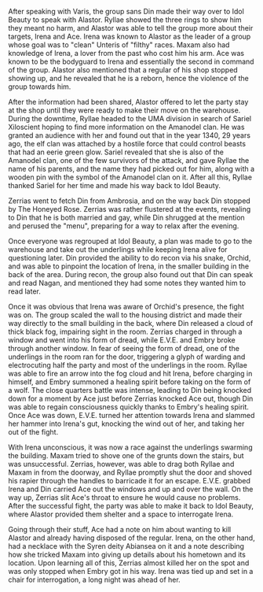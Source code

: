After speaking with Varis, the group sans Din made their way over to Idol
Beauty to speak with Alastor. Ryllae showed the three rings to show him they
meant no harm, and Alastor was able to tell the group more about their targets,
Irena and Ace. Irena was known to Alastor as the leader of a group whose goal
was to "clean" Unteris of "filthy" races. Maxam also had knowledge of Irena,
a lover from the past who cost him his arm. Ace was known to be the bodyguard
to Irena and essentially the second in command of the group. Alastor also
mentioned that a regular of his shop stopped showing up, and he revealed that
he is a reborn, hence the violence of the group towards him.

After the information had been shared, Alastor offered to let the party stay at
the shop until they were ready to make their move on the warehouse. During the
downtime, Ryllae headed to the UMA division in search of Sariel Xiloscient
hoping to find more information on the Amanodel clan. He was granted an
audience with her and found out that in the year 1340, 29 years ago, the elf
clan was attached by a hostile force that could control beasts that had an
eerie green glow. Sariel revealed that she is also of the Amanodel clan,
one of the few survivors of the attack, and gave Ryllae the name of his
parents, and the name they had picked out for him, along with a wooden pin with
the symbol of the Amanodel clan on it. After all this, Ryllae thanked Sariel
for her time and made his way back to Idol Beauty.

Zerrias went to fetch Din from Ambrosia, and on the way back Din stopped by The
Honeyed Rose. Zerrias was rather flustered at the events, revealing to Din that
he is both married and gay, while Din shrugged at the mention and perused the
"menu", preparing for a way to relax after the evening.

Once everyone was regrouped at Idol Beauty, a plan was made to go to the
warehouse and take out the underlings while keeping Irena alive for questioning
later. Din provided the ability to do recon via his snake, Orchid, and was able
to pinpoint the location of Irena, in the smaller building in the back of the
area. During recon, the group also found out that Din can speak and read Nagan,
and mentioned they had some notes they wanted him to read later.

Once it was obvious that Irena was aware of Orchid's presence, the fight was
on. The group scaled the wall to the housing district and made their way
directly to the small building in the back, where Din released a cloud of thick
black fog, impairing sight in the room. Zerrias charged in through a window and
went into his form of dread, while E.V.E. and Embry broke through another
window. In fear of seeing the form of dread, one of the underlings in the room
ran for the door, triggering a glyph of warding and electrocuting half the
party and most of the underlings in the room. Ryllae was able to fire an arrow
into the fog cloud and hit Irena, before charging in himself, and Embry
summoned a healing spirit before taking on the form of a wolf. The close
quarters battle was intense, leading to Din being knocked down for a moment by
Ace just before Zerrias knocked Ace out, though Din was able to regain
consciousness quickly thanks to Embry's healing spirit. Once Ace was down,
E.V.E. turned her attention towards Irena and slammed her hammer into Irena's
gut, knocking the wind out of her, and taking her out of the fight.

With Irena unconscious, it was now a race against the underlings swarming the
building. Maxam tried to shove one of the grunts down the stairs, but was
unsuccessful. Zerrias, however, was able to drag both Ryllae and Maxam in from
the doorway, and Ryllae promptly shut the door and shoved his rapier through
the handles to barricade it for an escape. E.V.E. grabbed Irena and Din carried
Ace out the windows and up and over the wall. On the way up, Zerrias slit
Ace's throat to ensure he would cause no problems. After the successful fight,
the party was able to make it back to Idol Beauty, where Alastor provided them
shelter and a space to interrogate Irena.

Going through their stuff, Ace had a note on him about wanting to kill Alastor
and already having disposed of the regular. Irena, on the other hand, had a
necklace with the Syren deity Abiansea on it and a note describing how she
tricked Maxam into giving up details about his hometown and its location. Upon
learning all of this, Zerrias almost killed her on the spot and was only
stopped when Embry got in his way. Irena was tied up and set in a chair for
interrogation, a long night was ahead of her.

